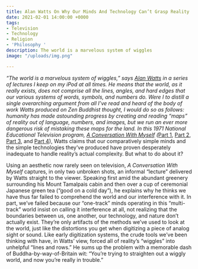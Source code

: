 ```yaml
---
title: Alan Watts On Why Our Minds And Technology Can’t Grasp Reality
date: 2021-02-01 14:00:00 +0000
tags:
- Television
- Technology
- Religion
- 'Philosophy '
description: The world is a marvelous system of wiggles
image: "/uploads/img.png"

---
```

_“The world is a marvelous system of wiggles,” says_ [_Alan Watts_](http://www.bookrags.com/biography/alan-wilson-watts/) _in a series of lectures I keep on my iPod at all times. He means that the world, as it really exists, does not comprise all the lines, angles, and hard edges that our various systems of words, symbols, and numbers do. Were I to distill a single overarching argument from all I’ve read and heard of the body of work Watts produced on Zen Buddhist thought, I would do so as follows: humanity has made astounding progress by creating and reading “maps” of reality out of language, numbers, and images, but we run an ever more dangerous risk of mistaking these maps for the land. In this 1971 National Educational Television program,_ [_A Conversation With Myself_](http://www.youtube.com/watch?feature=player_embedded&v=AcuOgo7Cr-Y) _(_[Part 1](http://youtu.be/8aufuwMiKmE), [Part 2](http://www.youtube.com/watch?v=dZ8WeLrtFnY), [Part 3](http://www.youtube.com/watch?v=ld0DmZJcqgI), and [Part 4](http://www.youtube.com/watch?v=tOYIE-RX3No)), Watts claims that our comparatively simple minds and the simple technologies they’ve produced have proven desperately inadequate to handle reality’s actual complexity. But what to do about it?

Using an aesthetic now rarely seen on television, _A Conversation With Myself_ captures, in only two unbroken shots, an informal “lecture” delivered by Watts straight to the viewer. Speaking first amid the abundant greenery surrounding his Mount Tamalpais cabin and then over a cup of ceremonial Japanese green tea (“good on a cold day”), he explains why he thinks we have thus far failed to comprehend the world and our interference with it. In part, we’ve failed because our “one-track” minds operating in this “multi-track” world insist on calling it interference at all, not realizing that the boundaries between us, one another, our technology, and nature don’t actually exist. They’re only artifacts of the methods we’ve used to look at the world, just like the distortions you get when digitizing a piece of analog sight or sound. Like early digitization systems, the crude tools we’ve been thinking with have, in Watts’ view, forced all of reality’s “wiggles” into unhelpful “lines and rows.” He sums up the problem with a memorable dash of Buddha-by-way-of-Britain wit: “You’re trying to straighten out a wiggly world, and now you’re really in trouble.”